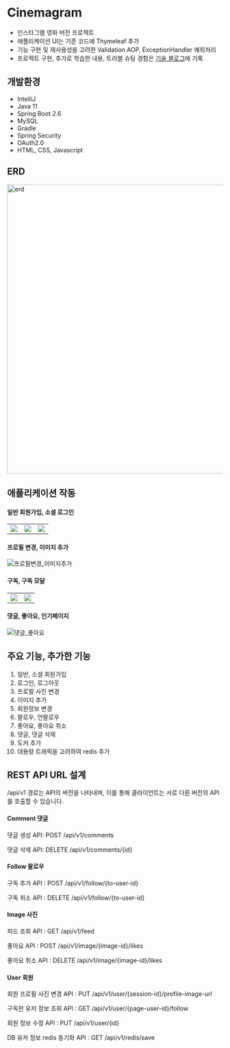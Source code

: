 # Cinemagram
- 인스타그램 영화 버전 프로젝트
- 애플리케이션 UI는 기존 코드에 Thymeleaf 추가
- 기능 구현 및 재사용성을 고려한 Validation AOP, ExceptionHandler 예외처리
- 프로젝트 구현, 추가로 학습한 내용, 트러블 슈팅 경험은 [기술 블로그](https://lealea.tistory.com/category/Project/%ED%86%A0%EC%9D%B4%20%ED%94%84%EB%A1%9C%EC%A0%9D%ED%8A%B8)에 기록


## 개발환경
- IntelliJ
- Java 11
- Spring Boot 2.6
- MySQL
- Gradle
- Spring Security
- OAuth2.0
- HTML, CSS, Javascript  


## ERD
<img width="674" alt="erd" src="https://user-images.githubusercontent.com/78125105/219604377-3fd6c117-5ccd-4cc5-bebd-44e2622b9fe3.png">  


## 애플리케이션 작동
#### 일반 회원가입, 소셜 로그인
<table>
  <tr>
    <td><img src="https://user-images.githubusercontent.com/78125105/232380882-b4b83275-383a-447e-b11d-948c15902c44.gif"/> </td>
    <td><img src="https://user-images.githubusercontent.com/78125105/232381116-11119b7b-60c5-4476-b79b-cba3f0c7e9da.gif"/> </td>
    <td><img src="https://user-images.githubusercontent.com/78125105/232381234-99076709-68e4-41e6-b11f-704e91019f09.gif"/></td>
  </tr>
</table>  

#### 프로필 변경, 이미지 추가

![프로필변경_이미지추가](https://user-images.githubusercontent.com/78125105/219615464-dd3a89d1-a4b7-4171-b610-0a582720b3d7.gif)

#### 구독, 구독 모달
<table>
  <tr>
    <td><img src="https://user-images.githubusercontent.com/78125105/232383359-369b7a0f-2700-4c3c-a518-7200161fcfae.gif"/> </td>
    <td><img src="https://user-images.githubusercontent.com/78125105/232383403-ba68cbd7-8dcf-4027-8034-3828abb5e054.gif"/> </td>
  </tr>
</table>  

#### 댓글, 좋아요, 인기페이지

![댓글_좋아요](https://user-images.githubusercontent.com/78125105/219616194-a0006734-bcb6-4e9a-8a3d-c984c91c463d.gif)


## 주요 기능, 추가한 기능
1. 일반, 소셜 회원가입
2. 로그인, 로그아웃
3. 프로필 사진 변경
4. 이미지 추가
5. 회원정보 변경
6. 팔로우, 언팔로우
7. 좋아요, 좋아요 취소
8. 댓글, 댓글 삭제
9. 도커 추가
10. 대용량 트래픽을 고려하여 redis 추가


## REST API URL 설계
/api/v1 경로는 API의 버전을 나타내며, 이를 통해 클라이언트는 서로 다른 버전의 API를 호출할 수 있습니다.

#### Comment 댓글
댓글 생성 API: POST /api/v1/comments  

댓글 삭제 API: DELETE /api/v1/comments/{id}

#### Follow 팔로우
구독 추가 API : POST /api/v1/follow/{to-user-id}

구독 취소 API : DELETE /api/v1/follow/{to-user-id}

#### Image 사진
피드 조회 API : GET /api/v1/feed

좋아요 API : POST /api/v1/image/{image-id}/likes

좋아요 취소 API : DELETE /api/v1/image/{image-id}/likes

#### User 회원
회원 프로필 사진 변경 API : PUT /api/v1/user/{session-id}/profile-image-url

구독한 유저 정보 조회 API : GET /api/v1/user/{page-user-id}/follow

회원 정보 수정 API : PUT /api/v1/user/{id}

DB 유저 정보 redis 동기화 API : GET /api/v1/redis/save

